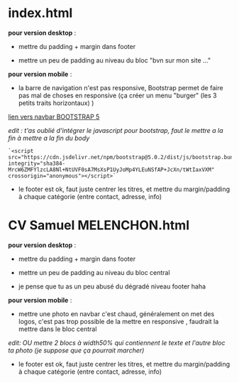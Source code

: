 # **index.html**

**pour version desktop** :
* mettre du padding + margin dans footer

* mettre un peu de padding au niveau du bloc "bvn sur mon site ..."

**pour version mobile** :
* la barre de navigation n'est pas responsive, Bootstrap permet de faire pas mal de choses en responsive (ça créer un menu "burger" (les 3 petits traits horizontaux) )  


[lien vers navbar BOOTSTRAP 5](https://getbootstrap.com/docs/5.0/components/navbar/)  

*edit : t'as oublié d'intégrer le javascript pour bootstrap, faut le mettre a la fin*
*à mettre a la fin du body*  

    `<script src="https://cdn.jsdelivr.net/npm/bootstrap@5.0.2/dist/js/bootstrap.bundle.min.js" integrity="sha384-MrcW6ZMFYlzcLA8Nl+NtUVF0sA7MsXsP1UyJoMp4YLEuNSfAP+JcXn/tWtIaxVXM" crossorigin="anonymous"></script>`

* le footer est ok, faut juste centrer les titres, et mettre du margin/padding à chaque catégorie (entre contact, adresse, info)



# **CV Samuel MELENCHON.html**

**pour version desktop** :
* mettre du padding + margin dans footer

* mettre un peu de padding au niveau du bloc central

* je pense que tu as un peu abusé du dégradé niveau footer haha


**pour version mobile** :
* mettre une photo en navbar c'est chaud, généralement on met des logos, c'est pas trop possible de la mettre en responsive , faudrait la mettre dans le bloc central  

*edit: OU mettre 2 blocs à width50% qui contiennent le texte et l'autre bloc ta photo (je suppose que ça pourrait marcher)*

* le footer est ok, faut juste centrer les titres, et mettre du margin/padding à chaque catégorie (entre contact, adresse, info)

